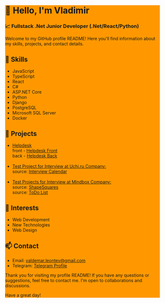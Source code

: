 <div style="background-color: #FF9800">
    <div>
        <h1>👋 Hello, I'm Vladimir</h1>
        <h3>📈 Fullstack .Net Junior Developer (.Net/React/Python)</h2>
        <p>Welcome to my GitHub profile README! Here you'll find information about my skills, projects, and contact details.</p>
    </div>
    <div>
        <h2>🔧 Skills</h2>
        <ul>
            <li>JavaScript</li>
            <li>TypeScript</li>
            <li>React</li>
            <li>C#</li>
            <li>ASP.NET Core</li>
            <li>Python</li>
            <li>Django</li>
            <li>PostgreSQL</li>
            <li>Microsoft SQL Server</li>
            <li>Docker</li>
        </ul>
    </div>
    <div>
        <h2>💼 Projects</h2>
        <ul>
            <li>
                <a href="">Helpdesk</a>
                <br />
                front - <a href="https://github.com/valdemar-leontev/helpdesk-front">Helpdesk Front</a>
                <br />
                back - <a href="https://github.com/valdemar-leontev/helpdesk-back">Helpdesk Back</a>
            </li>
            <br />
            <li>
                <a href="project-link">Test Project for Interview at Uchi.ru Company:</a>
                <br />
                source: <a href="https://uchi-ru-interview-calendar.netlify.app/">Interview Calendar</a>
            </li>
            <br />
            <li>
                <a href="project-link">Test Projects for Interview at Mindbox Company:</a>
                <br />
                source: <a href="https://github.com/valdemar-leontev/Mindbox.ShapeSquares">ShapeSquares</a>
                <br />
                source: <a href="https://github.com/valdemar-leontev/mindbox-todo">ToDo List</a>
            </li>
        </ul>
    </div>
    <div>
        <h2>🌱 Interests</h2>
        <ul>
            <li>Web Development</li>
            <li>New Technologies</li>
            <li>Web Design</li>
        </ul>
    </div>
    <div>
        <h2>📫 Contact</h2>
        <ul>
        <li>Email: <a href="mailto:valdemar.leontev@gmail.com">valdemar.leontev@gmail.com</a></li>
        <li>Telegram: <a href="t.me/Mr_LeonWhite">Telegram Profile</a></li>
        </ul>
    </div>
    <div>
        <p>Thank you for visiting my profile README! If you have any questions or suggestions, feel free to contact me. I'm open to collaborations and discussions.</p>
        <p>Have a great day!</p>
    </div>
</div>
